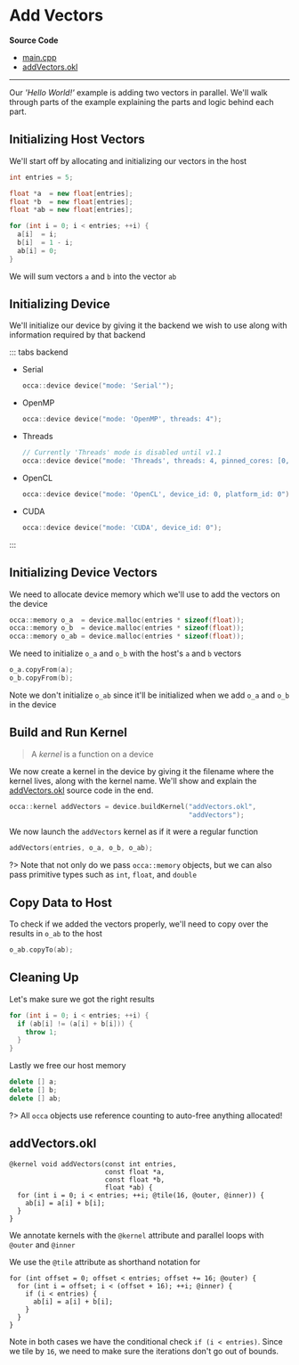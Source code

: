 # Add Vectors

**Source Code**
- [main.cpp](https://github.com/libocca/occa/blob/master/examples/1_add_vectors/cpp/main.cpp)
- [addVectors.okl](https://github.com/libocca/occa/blob/master/examples/1_add_vectors/cpp/addVectors.okl)

---

Our _'Hello World!'_ example is adding two vectors in parallel.
We'll walk through parts of the example explaining the parts and logic behind each part.

## Initializing Host Vectors

We'll start off by allocating and initializing our vectors in the host

```cpp
int entries = 5;

float *a  = new float[entries];
float *b  = new float[entries];
float *ab = new float[entries];

for (int i = 0; i < entries; ++i) {
  a[i]  = i;
  b[i]  = 1 - i;
  ab[i] = 0;
}
```

We will sum vectors `a` and `b` into the vector `ab`

## Initializing Device

We'll initialize our device by giving it the backend we wish to use along with information required by that backend

::: tabs backend

- Serial

    ```cpp
    occa::device device("mode: 'Serial'");
    ```

- OpenMP

    ```cpp
    occa::device device("mode: 'OpenMP', threads: 4");
    ```

- Threads

    ```cpp
    // Currently 'Threads' mode is disabled until v1.1
    occa::device device("mode: 'Threads', threads: 4, pinned_cores: [0, 1, 2, 3]");
    ```

- OpenCL

    ```cpp
    occa::device device("mode: 'OpenCL', device_id: 0, platform_id: 0");
    ```

- CUDA

    ```cpp
    occa::device device("mode: 'CUDA', device_id: 0");
    ```

:::

## Initializing Device Vectors

We need to allocate device memory which we'll use to add the vectors on the device

```cpp
occa::memory o_a  = device.malloc(entries * sizeof(float));
occa::memory o_b  = device.malloc(entries * sizeof(float));
occa::memory o_ab = device.malloc(entries * sizeof(float));
```

We need to initialize `o_a` and `o_b` with the host's `a` and `b` vectors

```cpp
o_a.copyFrom(a);
o_b.copyFrom(b);
```

Note we don't initialize `o_ab` since it'll be initialized when we add `o_a` and `o_b` in the device

## Build and Run Kernel

> A _kernel_ is a function on a device

We now create a kernel in the device by giving it the filename where the kernel lives, along with the kernel name.
We'll show and explain the [addVectors.okl](/examples/cpp/add-vectors?id=addvectorsokl) source code in the end.

```cpp
occa::kernel addVectors = device.buildKernel("addVectors.okl",
                                             "addVectors");
```

We now launch the `addVectors` kernel as if it were a regular function

```cpp
addVectors(entries, o_a, o_b, o_ab);
```

?> Note that not only do we pass `occa::memory` objects, but we can also pass primitive types such as `int`, `float`, and `double`

## Copy Data to Host

To check if we added the vectors properly, we'll need to copy over the results in `o_ab` to the host

```cpp
o_ab.copyTo(ab);
```

## Cleaning Up

Let's make sure we got the right results

```cpp
for (int i = 0; i < entries; ++i) {
  if (ab[i] != (a[i] + b[i])) {
    throw 1;
  }
}
```

Lastly we free our host memory

```cpp
delete [] a;
delete [] b;
delete [] ab;
```

?> All `occa` objects use reference counting to auto-free anything allocated!

## addVectors.okl

```okl
@kernel void addVectors(const int entries,
                        const float *a,
                        const float *b,
                        float *ab) {
  for (int i = 0; i < entries; ++i; @tile(16, @outer, @inner)) {
    ab[i] = a[i] + b[i];
  }
}
```

We annotate kernels with the `@kernel` attribute and parallel loops with `@outer` and `@inner`

We use the `@tile` attribute as shorthand notation for

```okl
for (int offset = 0; offset < entries; offset += 16; @outer) {
  for (int i = offset; i < (offset + 16); ++i; @inner) {
    if (i < entries) {
      ab[i] = a[i] + b[i];
    }
  }
}
```

Note in both cases we have the conditional check `if (i < entries)`.
Since we tile by `16`, we need to make sure the iterations don't go out of bounds.
